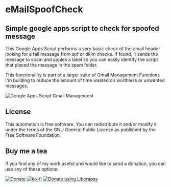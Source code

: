 # eMailSpoofCheck
## Simple google apps script to check for spoofed message

This Google Apps Script performs a very basic check of the email header looking for a fail message from spf or dkim checks.  If found, it sends the message to spam and apples a label so you can easily identify the script that placed the message in the spam folder.

This functionality is part of a larger suite of Gmail Management Functions I'm building to reduce the amount of time wasted on worthless or unwanted messages.

![Google Apps Script Gmail Management](https://img.shields.io/badge/Google%20Apps%20Script-Gmail%20Mgmt-orange)

## License
This automation is free software. You can redistribute it and/or modify it under the terms of the GNU General Public License as published by the Free Software Foundation.


## Buy me a tea

If you find any of my work useful and would like to send a donation, you can use any of these options:

[![Donate](https://img.shields.io/badge/Donate-PayPal-blue.svg?logo=paypal&style=for-the-badge)](https://www.paypal.com/donate/?hosted_button_id=N3F3NR73HUAQJ)
[![ko-fi](https://ko-fi.com/img/githubbutton_sm.svg)](https://ko-fi.com/S6S1JNPTO)
[![Donate using Liberapay](https://liberapay.com/assets/widgets/donate.svg)](https://liberapay.com/lcreed/donate)
